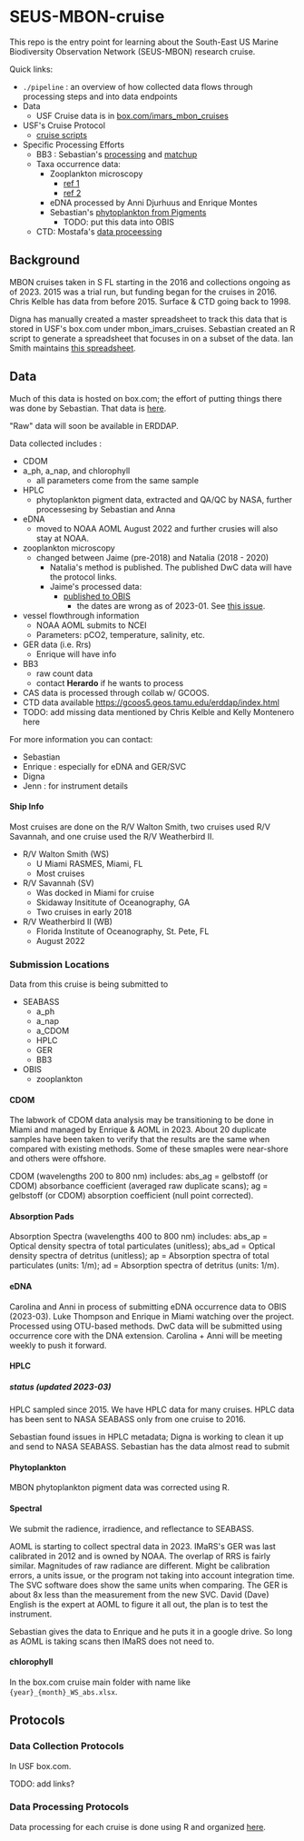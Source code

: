 # SEUS-MBON-cruise
This repo is the entry point for learning about the South-East US Marine Biodiversity Observation Network (SEUS-MBON) research cruise.

Quick links:
* `./pipeline` : an overview of how collected data flows through processing steps and into data endpoints
* Data
  * USF Cruise data is in [box.com/imars_mbon_cruises](https://usf.app.box.com/folder/179388329770?s=f6kujckfibt78al222ied0w2m6dxa529)
* USF's Cruise Protocol
  * [cruise scripts](https://github.com/USF-IMARS/mbon_cruise_scripts)
* Specific Processing Efforts
  * BB3 : Sebastian's [processing](https://github.com/USF-IMARS/BB3_processing) and [matchup](https://github.com/USF-IMARS/bb3_matchup)
  * Taxa occurrence data: 
    * Zooplankton microscopy
      * [ref 1](https://github.com/USF-IMARS/mbon_zooplankton_to_dwc)
      * [ref 2](https://github.com/USF-IMARS/zoo-taxonomy-to-darwin-core) 
    * eDNA processed by Anni Djurhuus and Enrique Montes
    * Sebastian's [phytoplankton from Pigments](https://github.com/USF-IMARS/MBON_phytoplankton_pigments)
      * TODO: put this data into OBIS
  * CTD: Mostafa's [data proceessing](https://github.com/Mostafaawada/Dissertation_code)


## Background
MBON cruises taken in S FL starting in the 2016 and collections ongoing as of 2023.
2015 was a trial run, but funding began for the cruises in 2016.
Chris Kelble has data from before 2015.
Surface & CTD going back to 1998.

Digna has manually created a master spreadsheet to track this data that is stored in USF's box.com under mbon_imars_cruises.
Sebastian created an R script to generate a spreadsheet that focuses in on a subset of the data.
Ian Smith maintains [this spreadsheet](https://docs.google.com/spreadsheets/d/10QzUQTjkZs-_amRI5wmHgapHUb8WhuZ6ewHZVGRbxXs/edit?usp=sharing).

## Data
Much of this data is hosted on box.com; the effort of putting things there was done by Sebastian.
That data is [here]( https://usf.app.box.com/folder/179388329770 ).

"Raw" data will soon be available in ERDDAP.

Data collected includes :
* CDOM
* a_ph, a_nap, and chlorophyll 
  * all parameters come from the same sample
* HPLC 
  * phytoplankton pigment data, extracted and QA/QC by NASA, further processesing by Sebastian and Anna
* eDNA 
  * moved to NOAA AOML August 2022 and further crusies will also stay at NOAA.
* zooplankton microscopy 
  * changed between Jaime (pre-2018) and Natalia (2018 - 2020) 
    * Natalia's method is published. The published DwC data will have the protocol links.
    * Jaime's processed data: 
      * [published to OBIS](https://obis.org/dataset/afef5da2-614b-4208-aee6-c2413ed5ab76)
        * the dates are wrong as of 2023-01. See [this issue](https://github.com/USF-IMARS/zoo-taxonomy-to-darwin-core/issues/5).
* vessel flowthrough information 
  * NOAA AOML submits to NCEI
  * Parameters: pCO2, temperature, salinity, etc.
* GER data (i.e. Rrs)
  * Enrique will have info
* BB3
  * raw count data 
  * contact **Herardo** if he wants to process
* CAS data is processed through collab w/ GCOOS.
* CTD data available https://gcoos5.geos.tamu.edu/erddap/index.html
* TODO: add missing data mentioned by Chris Kelble and Kelly Montenero here

For more information you can contact:
* Sebastian
* Enrique : especially for eDNA and GER/SVC 
* Digna
* Jenn : for instrument details

#### Ship Info
Most cruises are done on the R/V Walton Smith, two cruises used R/V Savannah, and one cruise used the R/V Weatherbird II.
 
* R/V Walton Smith (WS)
  * U Miami RASMES, Miami, FL
  * Most cruises
* R/V Savannah (SV)
  * Was docked in Miami for cruise
  * Skidaway Insititute of Oceanography, GA
  * Two cruises in early 2018
* R/V Weatherbird II (WB)
  * Florida Institute of Oceanography, St. Pete, FL
  * August 2022

### Submission Locations
Data from this cruise is being submitted to 
* SEABASS
  * a_ph
  * a_nap
  * a_CDOM
  * HPLC
  * GER
  * BB3
* OBIS
  * zooplankton
 

#### CDOM
The labwork of CDOM data analysis may be transitioning to be done in Miami and managed by Enrique & AOML in 2023.
About 20 duplicate samples have been taken to verify that the results are the same when compared with existing methods. 
Some of these smaples were near-shore and others were offshore.

CDOM (wavelengths 200 to 800 nm) includes: abs_ag = gelbstoff (or CDOM) absorbance coefficient (averaged raw duplicate scans); ag = gelbstoff (or CDOM) absorption coefficient (null point corrected).

#### Absorption Pads
Absorption Spectra (wavelengths 400 to 800 nm) includes: abs_ap = Optical density spectra of total particulates (unitless); abs_ad = Optical density spectra of detritus (unitless); ap = Absorption spectra of total particulates (units: 1/m); ad = Absorption spectra of detritus (units: 1/m).

#### eDNA
Carolina and Anni in process of submitting eDNA occurrence data to OBIS (2023-03).
Luke Thompson and Enrique in Miami watching over the project.
Processed using OTU-based methods.
DwC data will be submitted using occurrence core with the DNA extension.
Carolina + Anni will be meeting weekly to push it forward.

#### HPLC
##### status (updated 2023-03)
HPLC sampled since 2015.
We have HPLC data for many cruises.
HPLC data has been sent to NASA SEABASS only from one cruise to 2016.

Sebastian found issues in HPLC metadata; Digna is working to clean it up and send to NASA SEABASS.
Sebastian has the data almost read to submit

#### Phytoplankton
MBON phytoplankton pigment data was corrected using R.

#### Spectral
We submit the radience, irradience, and reflectance to SEABASS.

AOML is starting to collect spectral data in 2023.
IMaRS's GER was last calibrated in 2012 and is owned by NOAA.
The overlap of RRS is fairly similar.
Magnitudes of raw radiance are different. 
Might be calibration errors, a units issue, or the program not taking into account integration time.
The SVC software does show the same units when comparing.
The GER is about 8x less than the measurement from the new SVC.
David (Dave) English is the expert at AOML to figure it all out, the plan is to test the instrument.

Sebastian gives the data to Enrique and he puts it in a google drive.
So long as AOML is taking scans then IMaRS does not need to.

#### chlorophyll
In the box.com cruise main folder with name like `{year}_{month}_WS_abs.xlsx`.


## Protocols
### Data Collection Protocols
In USF box.com.

TODO: add links?

### Data Processing Protocols
Data processing for each cruise is done using R and organized [here](https://github.com/USF-IMARS/mbon_cruise_scripts).
